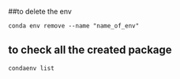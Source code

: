 ##to delete the env 

```
conda env remove --name "name_of_env"
```
## to check all the created package
```
condaenv list

```